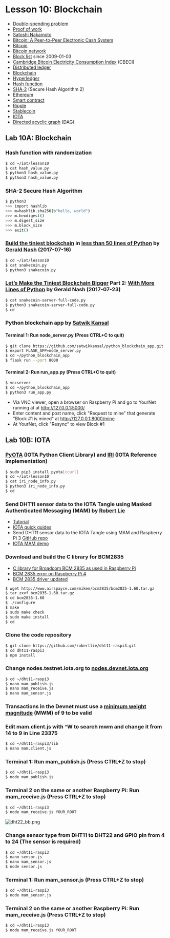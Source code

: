 # Lesson 10: Blockchain

* [Double-spending problem](https://en.wikipedia.org/wiki/Double-spending)
* [Proof of work](https://en.wikipedia.org/wiki/Proof_of_work)
* [Satoshi Nakamoto](https://en.wikipedia.org/wiki/Satoshi_Nakamoto)
* [Bitcoin: A Peer-to-Peer Electronic Cash System](https://bitcoin.org/bitcoin.pdf)
* [Bitcoin](https://en.wikipedia.org/wiki/Bitcoin)
* [Bitcoin network](https://en.wikipedia.org/wiki/Bitcoin_network)
* [Block list](https://btc.com/block) since 2009-01-03
* [Cambridge Bitcoin Electricity Consumption Index](https://cbeci.org/) (CBECI)
* [Distributed ledger](https://en.wikipedia.org/wiki/Distributed_ledger)
* [Blockchain](https://en.wikipedia.org/wiki/Blockchain)
* [Hyperledger](https://en.wikipedia.org/wiki/Hyperledger)
* [Hash function](https://en.wikipedia.org/wiki/Hash_function)
* [SHA-2](https://en.wikipedia.org/wiki/SHA-2) (Secure Hash Algorithm 2)
* [Ethereum](https://en.wikipedia.org/wiki/Ethereum)
* [Smart contract](https://en.wikipedia.org/wiki/Smart_contract)
* [Ripple](https://en.wikipedia.org/wiki/Ripple_(payment_protocol))
* [Stablecoin](https://en.wikipedia.org/wiki/Stablecoin)
* [IOTA](https://en.wikipedia.org/wiki/IOTA_(technology))
* [Directed acyclic graph](https://en.wikipedia.org/wiki/Directed_acyclic_graph) (DAG)

## Lab 10A: Blockchain

### Hash function with randomization
```sh
$ cd ~/iot/lesson10
$ cat hash_value.py
$ python3 hash_value.py
$ python3 hash_value.py
```
### SHA-2 Secure Hash Algorithm
```sh
$ python3
>>> import hashlib
>>> m=hashlib.sha256(b"hello, world")
>>> m.hexdigest()
>>> m.digest_size
>>> m.block_size
>>> exit()
```

### [Build the tiniest blockchain](https://medium.com/crypto-currently/lets-build-the-tiniest-blockchain-e70965a248b) in [less than 50 lines of Python](https://gist.github.com/aunyks/8f2c2fd51cc17f342737917e1c2582e2) by [Gerald Nash](https://github.com/aunyks) (2017-07-16)
```sh
$ cd ~/iot/lesson10
$ cat snakecoin.py
$ python3 snakecoin.py
```
### [Let’s Make the Tiniest Blockchain Bigger](https://medium.com/crypto-currently/lets-make-the-tiniest-blockchain-bigger-ac360a328f4d) Part 2: [With More Lines of Python](https://gist.github.com/aunyks/47d157f8bc7d1829a729c2a6a919c173) by Gerald Nash (2017-07-23)
```sh
$ cat snakecoin-server-full-code.py
$ python3 snakecoin-server-full-code.py
$ cd
```
### Python blockchain app by [Satwik Kansal](https://github.com/satwikkansal)
#### Terminal 1: Run node_server.py (Press CTRL+C to quit)
```sh
$ git clone https://github.com/satwikkansal/python_blockchain_app.git
$ export FLASK_APP=node_server.py
$ cd ~/python_blockchain_app
$ flask run --port 8000
```

#### Terminal 2: Run run_app.py (Press CTRL+C to quit)
```sh
$ vncserver
$ cd ~/python_blockchain_app
$ python3 run_app.py
```
* Via VNC viewer, open a browser on Raspberry Pi and go to YourNet running at at http://127.0.0.1:5000/ 
* Enter content and post name, click "Request to mine" that generate "Block #1 is mined" at http://127.0.0.1:8000/mine
* At YourNet, click "Resync" to view Block #1

## Lab 10B: IOTA

### [PyOTA](https://github.com/iotaledger/iota.py) (IOTA Python Client Library) and [IRI](https://docs.iota.org/docs/node-software/1.0/overview) (IOTA Reference Implementation)

```sh
$ sudo pip3 install pyota[ccurl]
$ cd ~/iot/lesson10
$ cat iri_node_info.py
$ python3 iri_node_info.py
$ cd
```

### Send DHT11 sensor data to the IOTA Tangle using Masked Authenticated Messaging (MAM) by [Robert Lie](https://github.com/robertlie)
* [Tutorial](https://www.youtube.com/watch?v=atJ-ZT7aKoA)
* [IOTA quick guides](https://www.mobilefish.com/developer/iota/iota_quickguide_raspi_mam.html)
* Send DHT11 sensor data to the IOTA Tangle using MAM and Raspberry Pi 3 [GitHub repo](https://github.com/robertlie/dht11-raspi3)
* [IOTA MAM demo](https://www.mobilefish.com/services/cryptocurrency/mam.html)

### Download and build the C library for BCM2835
* [C library for Broadcom BCM 2835 as used in Raspberry Pi](http://www.airspayce.com/mikem/bcm2835/index.html)
* [BCM 2835 error on Raspberry Pi 4](https://github.com/nRF24/RF24/issues/517)
* [BCM 2835 driver updated](https://groups.google.com/forum/#!topic/bcm2835/BwZXVsDRtwI)
```sh
$ wget http://www.airspayce.com/mikem/bcm2835/bcm2835-1.60.tar.gz
$ tar zxvf bcm2835-1.60.tar.gz
$ cd bcm2835-1.60
$ ./configure
$ make
$ sudo make check
$ sudo make install
$ cd
```
### Clone the code repository
```sh
$ git clone https://github.com/robertlie/dht11-raspi3.git
$ cd dht11-raspi3
$ npm install
```
### Change nodes.testnet.iota.org to [nodes.devnet.iota.org](https://docs.iota.org/docs/getting-started/0.1/network/iota-networks)
```sh
$ cd ~/dht11-raspi3
$ nano mam_publish.js
$ nano mam_receive.js
$ nano mam_sensor.js
```
### Transactions in the Devnet must use a [minimum weight magnitude](https://docs.iota.org/docs/getting-started/1.1/first-steps/sending-transactions#doing-proof-of-work) (MWM) of 9 to be valid
### Edit mam.client.js with ^W to search mwm and change it from 14 to 9 in Line 23375
```sh
$ cd ~/dht11-raspi3/lib
$ nano mam.client.js
```
### Terminal 1: Run mam_publish.js (Press CTRL+Z to stop)
```sh
$ cd ~/dht11-raspi3
$ node mam_publish.js
```
### Terminal 2 on the same or another Raspberry Pi: Run mam_receive.js (Press CTRL+Z to stop)
```sh
$ cd ~/dht11-raspi3
$ node mam_receive.js YOUR_ROOT
```
![dht22_bb.png](https://github.com/kevinwlu/iot/blob/master/lesson10/dht22_bb.png)

### Change sensor type from DHT11 to DHT22 and GPIO pin from 4 to 24 (The sensor is required)
```sh
$ cd ~/dht11-raspi3
$ nano sensor.js
$ nano mam_sensor.js
$ node sensor.js
```
### Terminal 1: Run mam_sensor.js (Press CTRL+Z to stop)
```sh
$ cd ~/dht11-raspi3
$ node mam_sensor.js
```
### Terminal 2 on the same or another Raspberry Pi: Run mam_receive.js (Press CTRL+Z to stop)
```sh
$ cd ~/dht11-raspi3
$ node mam_receive.js YOUR_ROOT
```
